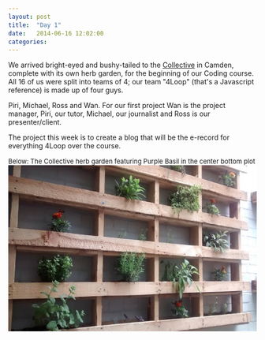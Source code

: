 ```yaml
---
layout: post
title:  "Day 1"
date:   2014-06-16 12:02:00
categories:
---
```


We arrived bright-eyed and bushy-tailed to the <a href="http://camdencollective.co.uk/">Collective</a> in Camden, complete with its own herb garden, for the beginning of our Coding course. All 16 of us were split into teams of 4; our team "4Loop" (that's a Javascript reference) is made up of four guys. 

Piri, Michael, Ross and Wan. For our first project Wan is the project manager, Piri, our tutor, Michael, our journalist and Ross is our presenter/client.

The project this week is to create a blog that will be the e-record for everything 4Loop over the course.

<font size="2">Below: The Collective herb garden featuring Purple Basil in the center bottom plot</font>
<img class="garden" src = "https://raw.githubusercontent.com/wsfan/4loop/gh-pages/images/day1garden.jpg" width="678" height="337" />

